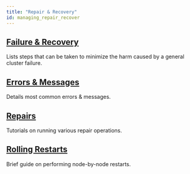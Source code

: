 ```yaml
---
title: "Repair & Recovery"
id: managing_repair_recover
---
```


[repair recover fail]: ./failure-recovery.md
[repair recover errors]: ./errors.md
[repair recover repairs]: ./repairs.md
[repair recover restart]: ./rolling-restart.md

## [Failure & Recovery][repair recover fail]

Lists steps that can be taken to minimize the harm caused by a general
cluster failure.

## [Errors & Messages][repair recover errors]

Details most common errors & messages.

## [Repairs][repair recover repairs]

Tutorials on running various repair operations.

## [Rolling Restarts][repair recover restart]

Brief guide on performing node-by-node restarts.
